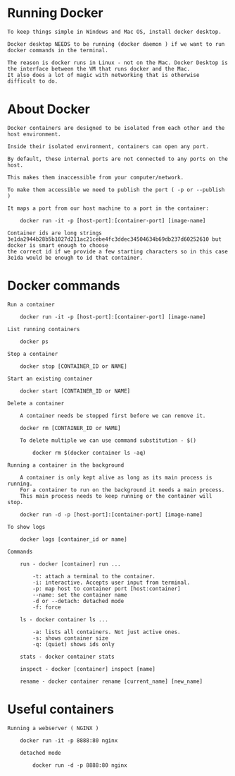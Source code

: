 # Running Docker

    To keep things simple in Windows and Mac OS, install docker desktop. 

    Docker desktop NEEDS to be running (docker daemon ) if we want to run docker commands in the terminal.

    The reason is docker runs in Linux - not on the Mac. Docker Desktop is the interface between the VM that runs docker and the Mac. 
    It also does a lot of magic with networking that is otherwise difficult to do.

# About Docker 

    Docker containers are designed to be isolated from each other and the host environment.

    Inside their isolated environment, containers can open any port.

    By default, these internal ports are not connected to any ports on the host.

    This makes them inaccessible from your computer/network.

    To make them accessible we need to publish the port ( -p or --publish )

    It maps a port from our host machine to a port in the container:

        docker run -it -p [host-port]:[container-port] [image-name]

    Container ids are long strings 3e1da2944b28b5b1027d211ac21cebe4fc3ddec34504634b69db237d60252610 but docker is smart enough to choose
    the correct id if we provide a few starting characters so in this case 3e1da would be enough to id that container.

# Docker commands

    Run a container

        docker run -it -p [host-port]:[container-port] [image-name]

    List running containers

        docker ps

    Stop a container

        docker stop [CONTAINER_ID or NAME]

    Start an existing container 

        docker start [CONTAINER_ID or NAME]

    Delete a container

        A container needs be stopped first before we can remove it.

        docker rm [CONTAINER_ID or NAME]

        To delete multiple we can use command substitution - $()

            docker rm $(docker container ls -aq)

    Running a container in the background

        A container is only kept alive as long as its main process is running.
        For a container to run on the background it needs a main process.
        This main process needs to keep running or the container will stop.

        docker run -d -p [host-port]:[container-port] [image-name]
    
    To show logs

        docker logs [container_id or name]

    Commands

        run - docker [container] run ...

            -t: attach a terminal to the container.
            -i: interactive. Accepts user input from terminal.
            -p: map host to container port [host:container]
            --name: set the container name
            -d or --detach: detached mode
            -f: force

        ls - docker container ls ...

            -a: lists all containers. Not just active ones.
            -s: shows container size 
            -q: (quiet) shows ids only

        stats - docker container stats

        inspect - docker [container] inspect [name]

        rename - docker container rename [current_name] [new_name]


# Useful containers

    Running a webserver ( NGINX )

        docker run -it -p 8888:80 nginx

        detached mode

            docker run -d -p 8888:80 nginx

